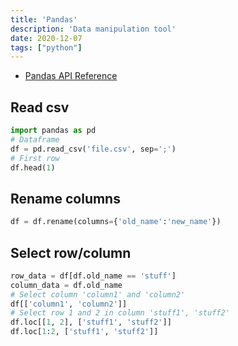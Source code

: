 ```yaml
---
title: 'Pandas'
description: 'Data manipulation tool'
date: 2020-12-07
tags: ["python"]
---
```


- [Pandas API Reference](https://pandas.pydata.org/pandas-docs/stable/reference/index.html#api)

<mc minWidth='800'>

<sc>

## Read csv

```python
import pandas as pd
# Dataframe
df = pd.read_csv('file.csv', sep=';')
# First row
df.head(1)
```

</sc>

<sc>

## Rename columns

```python
df = df.rename(columns={'old_name':'new_name'})  
```

</sc>

<sc>

## Select row/column

```python
row_data = df[df.old_name == 'stuff']
column_data = df.old_name
# Select column 'column1' and 'column2'
df[['column1', 'column2']]
# Select row 1 and 2 in column 'stuff1', 'stuff2'
df.loc[[1, 2], ['stuff1', 'stuff2']]
df.loc[1:2, ['stuff1', 'stuff2']]
```

</sc>

</mc>